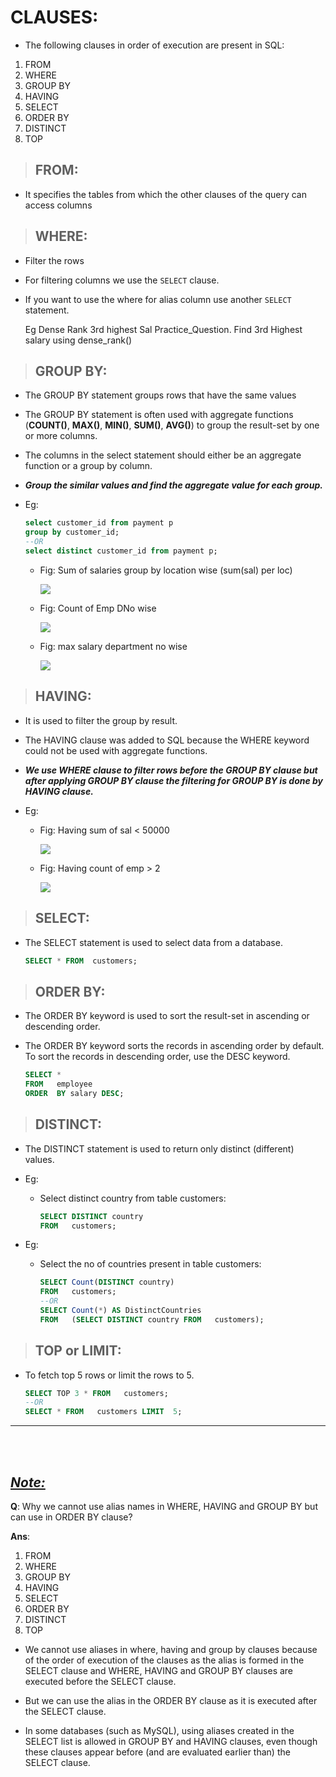 # **CLAUSES:**

- The following clauses in order of execution are present in SQL:

1. FROM
2. WHERE
3. GROUP BY
4. HAVING
5. SELECT
6. ORDER BY
7. DISTINCT
8. TOP

> ## **FROM:**

- It specifies the tables from which the other clauses of the query can access columns

> ## **WHERE:**

- Filter the rows
- For filtering columns we use the `SELECT` clause.
- If you want to use the where for alias column use another `SELECT` statement.

    Eg Dense Rank 3rd highest Sal Practice_Question. Find 3rd Highest salary using dense_rank()

> ## **GROUP BY:**

- The GROUP BY statement groups rows that have the same values

- The GROUP BY statement is often used with aggregate functions (**COUNT()**, **MAX()**, **MIN()**, **SUM()**, **AVG()**) to group the result-set by one or more columns.

- The columns in the select statement should either be an aggregate function or a group by column.

- ***Group the similar values and find the aggregate value for each group.***

- Eg:
  
    ```sql
    select customer_id from payment p 
    group by customer_id;
    --OR
    select distinct customer_id from payment p;
    ```

  - Fig: Sum of salaries group by location wise (sum(sal) per loc)

    **![](https://lh6.googleusercontent.com/rdkBn0cc-ZAGge4yIVvYMSVqdi5zuVTOOBT-OwK-yj7sCASNdqg8A-ZGYE0km3k8pJxRffzLOFCL1MlnYh6cv2eU2xVwRwcL_Wo485fOrARIsVWfQncqdyFUXktl-a-0Qn6Pjg1UvoywUPAXiToXjw )**

  - Fig: Count of Emp DNo wise
  
     **![](https://lh6.googleusercontent.com/9NQ7hIkadh2YWMAejTwiRUTCGX1yjC2oUu5Mhd4z6WmjR9RBAWahFnhVn_xfuUavKaW_YJtEu1IfzqqBLkpjQqdwr3N9g4feD5Zup1TXIDbkIYSE1iTpxXxAKQbYKNcS_RpG7CUJ_pBjOrn8rhQ-wA)**

  - Fig: max salary department no wise

    **![](https://lh3.googleusercontent.com/HuRXhZD8i2eUarnR1zVxiZHVNCEhQs055KV12i0MpEEzo-n7SDkcY6OFugtw95z8W7t1cgY_aX-_rIyxChFHrP12eXHVUqn52q9Zy4XvUo4jvxL5jWNeFQL2w-UwjKHggKSEe7M-s75cEbAyzwRBAw)**

> ## **HAVING:**

- It is used to filter the group by result.
- The HAVING clause was added to SQL because the WHERE keyword could not be used with aggregate functions.

- ***We use WHERE clause to filter rows before the GROUP BY clause but after applying GROUP BY clause the filtering for GROUP BY is done by HAVING clause.***

- Eg:
  
  - Fig: Having sum of sal < 50000
  
    **![](https://lh4.googleusercontent.com/90W0PYj0DriqIzZ13-vfQZ7GmR0cTz_MqYbK7Nr-JBSBrQ6HJw7VYfpIg8lnuvaw6WhJPVnPPq3_tzMJYXurMc-uopVvi68cE-zJmo88GJsfkmQbZ8WFq22nxmR4qcMslIBga6d6Q0QV6WaFCGD88Q)**

  - Fig: Having count of emp > 2

    **![](https://lh5.googleusercontent.com/K0XXWTSFcvMvdcIzXjsVdlAivImye8T418rk8pC8P0jvo4ST1PzLwurSsxXkWym19_0EZjkmcwAPRXgR3VyGdhorCMWpVZ3oyVT2eRGmno4ug5uv8lK-FtmgL0zEMcqwS3weY7F8aCOcpaOHHWGl6A)**

> ## **SELECT:**

- The SELECT statement is used to select data from a database.
  
    ```sql
    SELECT * FROM  customers; 
    ```

> ## **ORDER BY:**

- The ORDER BY keyword is used to sort the result-set in ascending or descending order.

- The ORDER BY keyword sorts the records in ascending order by default. To sort the records in descending order, use the DESC keyword.

    ```sql
    SELECT * 
    FROM   employee 
    ORDER  BY salary DESC; 
    ```

> ## **DISTINCT:**

- The DISTINCT statement is used to return only distinct (different) values.

- Eg:
  - Select distinct country from table customers:

    ```sql
    SELECT DISTINCT country 
    FROM   customers; 
    ```

- Eg:
  - Select the no of countries present in table customers:

    ```sql
    SELECT Count(DISTINCT country) 
    FROM   customers; 
    --OR
    SELECT Count(*) AS DistinctCountries 
    FROM   (SELECT DISTINCT country FROM   customers);
    ```

> ## **TOP or LIMIT:**

- To fetch top 5 rows or limit the rows to 5.

    ```sql
    SELECT TOP 3 * FROM   customers;
    --OR
    SELECT * FROM   customers LIMIT  5; 
    ```

---

<br>

<br>

## <u>_**Note:**_ </u>

**Q**: Why we cannot use alias names in WHERE,  HAVING and GROUP BY  but can use in ORDER BY clause?

**Ans**:  

1. FROM  
2. WHERE  
3. GROUP BY  
4. HAVING  
5. SELECT  
6. ORDER BY  
7. DISTINCT  
8. TOP  

- We cannot use aliases in where, having and group by clauses because of the order of execution of the clauses as the alias is formed in the SELECT clause and WHERE, HAVING and GROUP BY clauses are executed before the SELECT clause.

- But we can use the alias in the ORDER BY clause as it is executed after the SELECT clause.

- In some databases (such as MySQL), using aliases created in the SELECT list is allowed in GROUP BY and HAVING clauses, even though these clauses appear before (and are evaluated earlier than) the SELECT clause.
